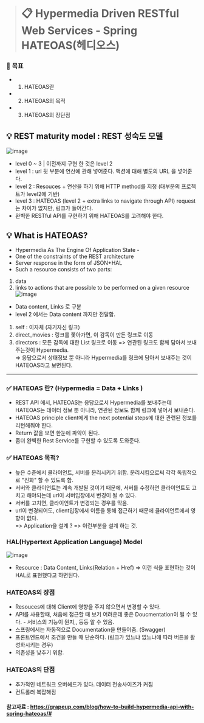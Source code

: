 > # 📋 Hypermedia Driven RESTful Web Services - Spring HATEOAS(헤디오스)
### 🏁 목표
- 1) HATEOAS란 
- 2) HATEOAS의 목적
- 3) HATEOAS의 장단점

## 💡 REST maturity model : REST 성숙도 모델
![image](https://user-images.githubusercontent.com/55049159/120597342-e235cf00-c47f-11eb-96e5-54a1d9b34c32.png)
- level 0 ~ 3 | 이전까지 구현 한 것은 level 2 
- level 1 : url 뒷 부분에 연산에 관해 넣어준다. 액션에 대해 별도의 URL 을 넣어준다. 
- level 2 : Resouces +  연산을 하기 위해 HTTP method를 지정  (대부분의 프로젝트가 level2에 기반)
- level 3 : HATEOAS (level 2 + extra links to navigate through API) request는 차이가 없지만, 링크가 들어간다. 
- 완벽한 RESTful API를 구현하기 위해 HATEOAS를 고려해야 한다.

## 💡 What is HATEOAS?
- Hypermedia As The Engine Of Application State -
- One of the constraints of the REST architecture
- Server response in the form of JSON+HAL
- Such a resource consists of two parts: 
1) data
2) links to actions that are possible to be performed on a given resource
  ![image](https://user-images.githubusercontent.com/55049159/120597953-a818fd00-c480-11eb-9254-8d1dedce5e7d.png)
- Data content, Links 로 구분  
- level 2 에서는 Data content 까지만 전달함. 
1) self : 이자체 (자기자신 링크)
2) direct_movies : 링크를 쫓아가면, 이 감독이 만든 링크로 이동 
3) directors : 모든 감독에 대한 List 링크로 이동 
=> 연관된 링크도 함께 담아서 보내주는것이 Hypermedia. <br>
=> 응답으로서 상태정보 뿐 아니라 Hypermedia를 링크에 담아서 보내주는 것이 HATEOAS라고 보면된다. 
 
<hr>

### ✅  HATEOAS 란? (Hypermedia = Data + Links )
- REST API 에서, HATEOAS는 응답으로서 Hypermedia를 보내주는데 HATEOAS는 데이터 정보 뿐 아니라, 연관된 정보도 함께 링크에 넣어서 보내준다. 
- HATEOAS principle client에게 the next potential steps에 대한 관련된 정보를 리턴해줘야 한다. 
- Return 값을 보면 한눈에 파악이 된다.
- 좀더 완벽한 Rest Service를 구현할 수 있도록 도와준다. 

### ✅  HATEOAS 목적? 
- 높은 수준에서 클라이언트, 서버를 분리시키기 위함. 분리시킴으로써 각각 독립적으로 "진화" 할 수 있도록 함.
- 서버와 클라이언트는 계속 개발될 것이기 때문에, 서버를 수정하면 클라이언트도 고치고 해야되는데  url이 서버입장에서 변경이 될 수 있다.
- 서버를 고치면, 클라이언트가 변경되는 경우를 막음. 
- url이 변경되어도, client입장에서 이름을 통해 접근하기 때문에 클라이언트에서 영향이 없다.  
=> Application을 설계 ? => 이런부분을 설계 하는 것. 

### HAL(Hypertext Application Language) Model 
![image](https://user-images.githubusercontent.com/55049159/120600176-6b9ad080-c483-11eb-86fc-5e1a3d67a26e.png)
- Resource : Data Content, Links(Relation + Href) => 이런 식을 표현하는 것이 HAL로 표현했다고 하면된다.  

### HATEOAS의 장점
- Resouces에 대해 Client에 영향을 주지 않으면서 변경할 수 있다. 
- API를 사용할때, 처음에 접근할 때 보기 어려운데 좋은 Doucmentation이 될 수 있다. - 서비스의 기능이 뭔지,, 등등 알 수 있음. 
- 스프링에서는 자동적으로  Documentation을 만들어줌. (Swagger)
- 프론트엔드에서 조건을 만들 때 단순하다. (링크가 있느냐 없느냐애 따라 버튼을 활성화시키는 경우)
- 의존성을 낮추기 위함. 

### HATEOAS의 단점
- 추가적인 네트워크 오버헤드가 있다. 데이터 전송사이즈가 커짐
- 컨트롤러 복잡해짐

#### 참고자료 :  https://grapeup.com/blog/how-to-build-hypermedia-api-with-spring-hateoas/# 
